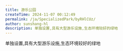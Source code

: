 ```yaml
---
title: 游乐公园
createTime: 2024-11-07 00:12:49
permalink: /ja/SpecializedPark/byRHlCUz/
author: sunshang-hl
description: 单独设置,具有大型游乐设施,生态环境较好的绿地
---
```


单独设置,具有大型游乐设施,生态环境较好的绿地